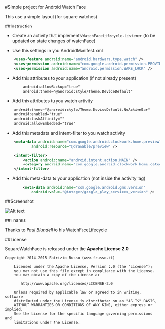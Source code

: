 #Simple project for Android Watch Face

This use a simple layout (for square watches)

##Instruction

- Create an activity that implements `WatchFaceLifecycle.Listener` (to be updated on state changes
of watchFace)

- Use this settings in you AndroidManifest.xml

```xml
    <uses-feature android:name="android.hardware.type.watch" />
    <uses-permission android:name="com.google.android.permission.PROVIDE_BACKGROUND" />
    <uses-permission android:name="android.permission.WAKE_LOCK" />
```

- Add this attributes to your application (if not already present)

```xml
        android:allowBackup="true"
        android:theme="@android:style/Theme.DeviceDefault"
```

- Add this attributes tu you watch activity

```xml
    android:theme="@android:style/Theme.DeviceDefault.NoActionBar"
    android:enabled="true"
    android:taskAffinity=""
    android:allowEmbedded="true"
```

- Add this metadata and intent-filter to you watch activity

```xml
    <meta-data android:name="com.google.android.clockwork.home.preview"
            android:resource="@drawable/preview" />

    <intent-filter>
        <action android:name="android.intent.action.MAIN" />
        <category android:name="com.google.android.clockwork.home.category.HOME_BACKGROUND" />
    </intent-filter>
```

- Add this meta-data to your application (not inside the activity tag)

```xml
        <meta-data android:name="com.google.android.gms.version"
            android:value="@integer/google_play_services_version" />
```


##Screenshot

![Alt text](https://raw.githubusercontent.com/jfabrix101/SquareWatchFace/master/screenshot1.png?raw=true "Example")


##Thanks

Thanks to *Paul Blundell* to his WatchFaceLifecycle



##License

SquareWatchFace is released under the **Apache License 2.0**

    Copyright 2014-2015 Fabrizio Russo (www.frusso.it)

        Licensed under the Apache License, Version 2.0 (the "License");
        you may not use this file except in compliance with the License.
        You may obtain a copy of the License at

           http://www.apache.org/licenses/LICENSE-2.0

        Unless required by applicable law or agreed to in writing, software
        distributed under the License is distributed on an "AS IS" BASIS,
        WITHOUT WARRANTIES OR CONDITIONS OF ANY KIND, either express or implied.
        See the License for the specific language governing permissions and
        limitations under the License.

